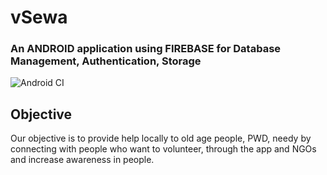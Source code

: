 # vSewa
### An ANDROID application using FIREBASE for Database Management, Authentication, Storage
![Android CI](https://github.com/asifanwar007/vSewa/workflows/Android%20CI/badge.svg?branch=master)
## Objective
Our objective is to provide help locally to old age people, PWD, needy by connecting with
people who want to volunteer, through the app and NGOs and increase awareness in people.


